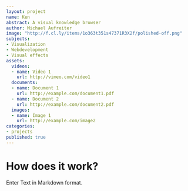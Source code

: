 ```yaml
---
layout: project
name: Ken
abstract: A visual knowledge browser
author: Michael Aufreiter
image: "http://f.cl.ly/items/1o363t351s47371R3X2f/polished-off.png"
subjects:
- Visualization
- Webdevelopment
- Visual effects
assets:
  videos:
  - name: Video 1
    url: http://vimeo.com/video1
  documents: 
  - name: Document 1
    url: http://example.com/document1.pdf
  - name: Document 2
    url: http://example.com/document2.pdf
  images:
  - name: Image 1
    url: http://example.com/image2
categories:
- projects
published: true
---
```


# How does it work?

Enter Text in Markdown format.